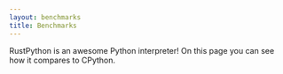 ```yaml
---
layout: benchmarks
title: Benchmarks
---
```


RustPython is an awesome Python interpreter! On this page you can see how it compares to CPython.
